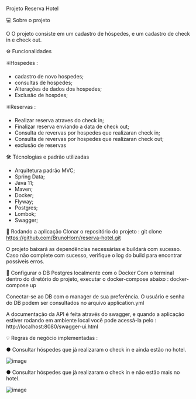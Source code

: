 Projeto Reserva Hotel 

💻 Sobre o projeto

O O projeto consiste em um  cadastro de hóspedes,  e um
cadastro de check in e check out.

⚙️ Funcionalidades

✳️Hospedes :
  * cadastro de  novo hospedes;
  * consultas de hospedes;
  * Alterações de dados dos hospedes;
  * Exclusão de hospdes; 
   
✳️Reservas : 
  * Realizar reserva atraves do check in;                        
  * Finalizar reserva enviando a data de check out;                           
  * Consulta de revervas por hospedes que realizaran check in;                         
  * Consulta de revervas por hospedes que realizaran check out;                         
  * exclusão de reservas

🛠 Técnologias e padrão utilizadas
   * Arquitetura padrão MVC;
   * Spring Data;
   * Java 11;
   * Maven;
   * Docker;
   * Flyway;
   * Postgres;
   * Lombok;
   * Swagger;
  
🧭 Rodando a aplicação
    Clonar o repositório do projeto :
      git clone https://github.com/BrunoHorn/reserva-hotel.git
    
  O projeto baixará as dependências necessárias e buildará com sucesso. 
  Caso não complete com sucesso, verifique o log do build para encontrar possíveis erros.

🐋 Configurar o DB Postgres localmente com o Docker
    Com o terminal dentro do diretório do projeto, executar o docker-compose abaixo :
      docker-compose up
            
Conectar-se ao DB com o manager de sua preferência. O usuário e senha do DB podem ser consultados no arquivo application.yml

A documentação da API é feita através do swagger, e quando a aplicação estiver rodando em ambiente local você pode acessá-la pelo :
http://localhost:8080/swagger-ui.html
    
💡 Regras de negócio implementadas :

   ●	Consultar hóspedes que já realizaram o check in e  ainda estão no hotel.
   
   ![image](https://user-images.githubusercontent.com/66273298/199784644-70253446-8eae-4254-bf58-117483195703.png)

   ●	Consultar hóspedes que já realizaram o check in e não estão mais no hotel.
   
   ![image](https://user-images.githubusercontent.com/66273298/199784113-3170d546-681f-41c4-9227-92fa8c2045b0.png)

  
  
  
  
  
